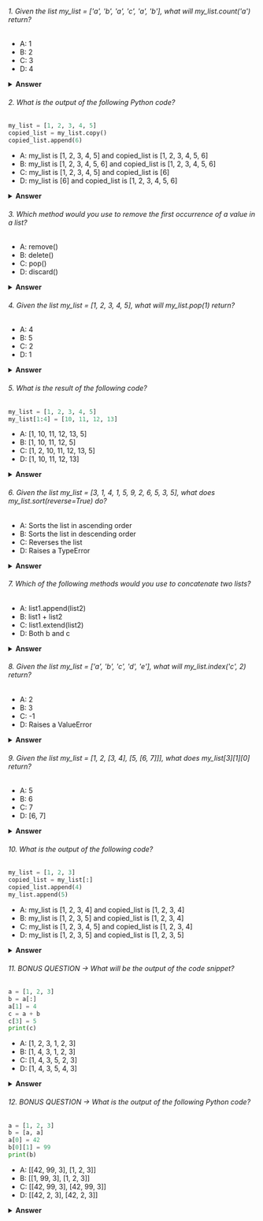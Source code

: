 ###### 1. Given the list my_list = ['a', 'b', 'a', 'c', 'a', 'b'], what will my_list.count('a') return?

- A: 1
- B: 2
- C: 3
- D: 4

<details><summary><b>Answer</b></summary> 
<p>

#### Correct Answer ->  C: 3

</p>
</details>

###### 2. What is the output of the following Python code?

```python
my_list = [1, 2, 3, 4, 5]
copied_list = my_list.copy()
copied_list.append(6)

```

- A: my_list is [1, 2, 3, 4, 5] and copied_list is [1, 2, 3, 4, 5, 6]
- B: my_list is [1, 2, 3, 4, 5, 6] and copied_list is [1, 2, 3, 4, 5, 6]
- C: my_list is [1, 2, 3, 4, 5] and copied_list is [6]
- D: my_list is [6] and copied_list is [1, 2, 3, 4, 5, 6]

<details><summary><b>Answer</b></summary>
<p>

#### Correct Answer -> A: my_list is [1, 2, 3, 4, 5] and copied_list is [1, 2, 3, 4, 5, 6]

</p>
</details>

###### 3. Which method would you use to remove the first occurrence of a value in a list?

- A: remove()
- B: delete()
- C: pop()
- D: discard()

<details><summary><b>Answer</b></summary>
<p>

#### Correct Answer -> A: remove()

</p>
</details>

###### 4. Given the list my_list = [1, 2, 3, 4, 5], what will my_list.pop(1) return?

- A: 4
- B: 5
- C: 2
- D: 1

<details><summary><b>Answer</b></summary>
<p>

#### Correct Answer -> C: 2

</p>
</details>

###### 5. What is the result of the following code?

```python
my_list = [1, 2, 3, 4, 5]
my_list[1:4] = [10, 11, 12, 13]

```

- A: [1, 10, 11, 12, 13, 5]
- B: [1, 10, 11, 12, 5]
- C: [1, 2, 10, 11, 12, 13, 5]
- D: [1, 10, 11, 12, 13]

<details><summary><b>Answer</b></summary>
<p>

#### Correct Answer -> A: [1, 10, 11, 12, 13, 5]

</p>
</details>

###### 6. Given the list my_list = [3, 1, 4, 1, 5, 9, 2, 6, 5, 3, 5], what does my_list.sort(reverse=True) do?

- A: Sorts the list in ascending order
- B: Sorts the list in descending order
- C: Reverses the list
- D: Raises a TypeError

<details><summary><b>Answer</b></summary>
<p>

#### Correct Answer -> B: Sorts the list in descending order

</p>
</details>

###### 7. Which of the following methods would you use to concatenate two lists?

- A: list1.append(list2)
- B: list1 + list2
- C: list1.extend(list2)
- D: Both b and c

<details><summary><b>Answer</b></summary>
<p>

#### Correct Answer -> D: Both b and c

</p>
</details>

###### 8. Given the list my_list = ['a', 'b', 'c', 'd', 'e'], what will my_list.index('c', 2) return?

- A: 2
- B: 3
- C: -1
- D: Raises a ValueError

<details><summary><b>Answer</b></summary>
<p>

#### Correct Answer ->  A: 2

</p>
</details>

###### 9. Given the list my_list = [1, 2, [3, 4], [5, [6, 7]]], what does my_list[3][1][0] return?

- A: 5
- B: 6
- C: 7
- D: [6, 7]


<details><summary><b>Answer</b></summary>
<p>

#### Correct Answer -> B: 6

</p>
</details>

###### 10. What is the output of the following code?

```python
my_list = [1, 2, 3]
copied_list = my_list[:]
copied_list.append(4)
my_list.append(5)

```

- A: my_list is [1, 2, 3, 4] and copied_list is [1, 2, 3, 4]
- B: my_list is [1, 2, 3, 5] and copied_list is [1, 2, 3, 4]
- C: my_list is [1, 2, 3, 4, 5] and copied_list is [1, 2, 3, 4]
- D: my_list is [1, 2, 3, 5] and copied_list is [1, 2, 3, 5]

<details><summary><b>Answer</b></summary>
<p>

#### Correct Answer -> B: my_list is [1, 2, 3, 5] and copied_list is [1, 2, 3, 4]
</p>
</details>


###### 11. BONUS QUESTION -> What will be the output of the code snippet?

```python
a = [1, 2, 3]
b = a[:]
a[1] = 4
c = a + b
c[3] = 5
print(c)

```

- A: [1, 2, 3, 1, 2, 3]
- B: [1, 4, 3, 1, 2, 3]
- C: [1, 4, 3, 5, 2, 3]
- D: [1, 4, 3, 5, 4, 3]

<details><summary><b>Answer</b></summary>
<p>

#### Correct Answer -> You tell me :)) 
</p>
</details>


###### 12. BONUS QUESTION -> What is the output of the following Python code?

```python
a = [1, 2, 3]
b = [a, a]
a[0] = 42
b[0][1] = 99
print(b)

```

- A: [[42, 99, 3], [1, 2, 3]]
- B: [[1, 99, 3], [1, 2, 3]]
- C: [[42, 99, 3], [42, 99, 3]]
- D: [[42, 2, 3], [42, 2, 3]]

<details><summary><b>Answer</b></summary>
<p>

#### Correct Answer -> You tell me :)) 

</p>
</details>
